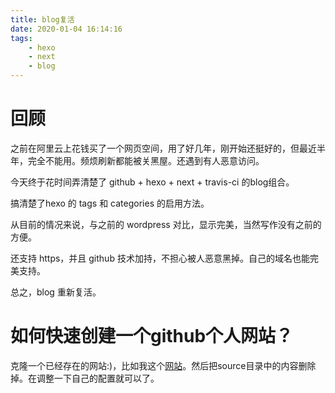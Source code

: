 ```yaml
---
title: blog复活
date: 2020-01-04 16:14:16
tags:
    - hexo
    - next
    - blog
---
```


# 回顾

之前在阿里云上花钱买了一个网页空间，用了好几年，刚开始还挺好的，但最近半年，完全不能用。频烦刷新都能被关黑屋。还遇到有人恶意访问。

今天终于花时间弄清楚了 github + hexo + next + travis-ci 的blog组合。

搞清楚了hexo 的 tags 和 categories 的启用方法。

从目前的情况来说，与之前的 wordpress 对比，显示完美，当然写作没有之前的方便。

还支持 https，并且 github 技术加持，不担心被人恶意黑掉。自己的域名也能完美支持。

总之，blog 重新复活。

# 如何快速创建一个github个人网站？

克隆一个已经存在的网站:)，比如我这个[网站](https://github.com/wangwanqiang/myHexoSite.git)。然后把source目录中的内容删除掉。在调整一下自己的配置就可以了。


